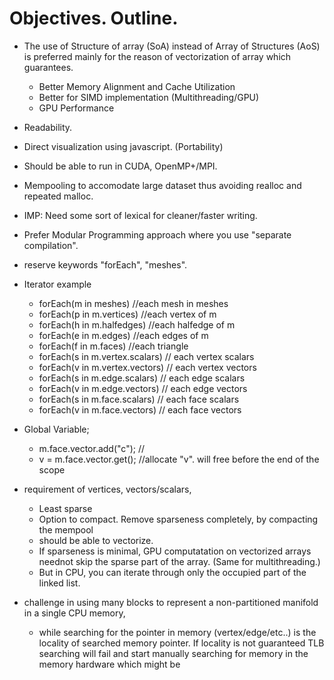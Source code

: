 # Objectives. Outline.

  * The use of Structure of array (SoA) instead of Array of Structures (AoS) is preferred mainly for the reason of vectorization of array which guarantees.
    * Better Memory Alignment and Cache Utilization
    * Better for SIMD implementation (Multithreading/GPU)
    * GPU Performance
  * Readability.

  * Direct visualization using javascript. (Portability)
  * Should be able to run in CUDA, OpenMP+/MPI.
  * Mempooling to accomodate large dataset thus avoiding realloc and repeated malloc.
  * IMP: Need some sort of lexical for cleaner/faster writing.
  * Prefer Modular Programming approach where you use "separate compilation". 
  * reserve keywords "forEach", "meshes". 
  * Iterator example
    * forEach(m in meshes) //each mesh in meshes
    * forEach(p in m.vertices)  //each vertex of m
    * forEach(h in m.halfedges) //each halfedge of m
    * forEach(e in m.edges) //each edges of m
    * forEach(f in m.faces) //each triangle
    * forEach(s in m.vertex.scalars) // each vertex scalars
    * forEach(v in m.vertex.vectors) // each vertex vectors 
    * forEach(s in m.edge.scalars) // each edge scalars
    * forEach(v in m.edge.vectors) // each edge vectors 
    * forEach(s in m.face.scalars) // each face scalars
    * forEach(v in m.face.vectors) // each face vectors 
  * Global Variable;
    * m.face.vector.add("c"); // 
    * v = m.face.vector.get(); //allocate "v". will free before the end of the scope
  * requirement of vertices, vectors/scalars, 
    * Least sparse
    * Option to compact. Remove sparseness completely, by compacting the mempool
    * should be able to vectorize. 
    * If sparseness is minimal, GPU computatation on vectorized arrays neednot skip the sparse part of the array.
         (Same for multithreading.)
    * But in CPU, you can  iterate through only the occupied part of the linked list.
  * challenge in using many blocks to represent a non-partitioned manifold in a single CPU memory, 
    * while searching for the pointer in memory (vertex/edge/etc..) is the locality of searched memory pointer. If locality is not guaranteed TLB searching will fail and start manually searching for memory in the memory hardware which might be  
